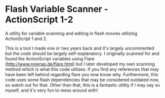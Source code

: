 # Flash Variable Scanner - ActionScript 1-2
A utility for variable scanning and editing in flash movies utilizing ActionScript 1 and 2.

This is a tool I made one or two years back and it's largely uncommented but the code should be largely self-explanatory.  I originally scanned for and found the ActionScript variables using Flare (http://www.nowrap.de/flare.html) but I later developed my own scanning method which is what this code utilizes.  If you find any references that may have been left behind regarding flare you now know why.  Furthermore, this code uses some flash dependencies that may be considered outdated now, so watch out for that.  Other than that, this is a fantastic utility if I may say so myself, and it's very fun to mess around with!
